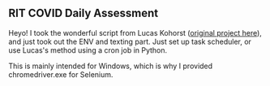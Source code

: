 ## RIT COVID Daily Assessment

Heyo! I took the wonderful script from Lucas Kohorst ([original project here](https://github.com/Lucas-Kohorst/rit-covid)), and just took out the ENV and texting part. Just set up task scheduler, or use Lucas's method using a cron job in Python.

This is mainly intended for Windows, which is why I provided chromedriver.exe for Selenium.
